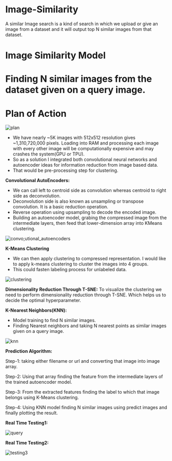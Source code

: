# Image-Similarity
A similar Image search is a kind of search in which we upload or give an image from a dataset and it will output top N similar images from that dataset.
# Image Similarity Model
# Finding N similar images from the dataset given on a query image.

# Plan of Action
![plan](https://user-images.githubusercontent.com/58396314/90765118-0b2d0f00-e307-11ea-9fbf-22e1823c99eb.PNG)

*    We have nearly ~5K images with 512x512 resolution gives ~1,310,720,000 pixels. Loading into RAM and processing each image with every other image will be computationally expensive and may crashes the system(GPU or TPU).
*    So as a solution I integrated both convolutional neural networks and autoencoder ideas for information reduction from image based data. 
*    That would be pre-processing step for clustering.


<strong>Convolutional AutoEncoders:</strong>
*    We can call left to centroid side as convolution whereas centroid to right side as deconvolution.
*    Deconvolution side is also known as unsampling or transpose convolution. It is a basic reduction operation.
*    Reverse operation using upsampling to decode the encoded image.
*    Building an autoencoder model, grabing the compressed image from the intermediate layers, then feed that lower-dimension array into KMeans clustering. 

![convo;utional_autoencoders](https://user-images.githubusercontent.com/58396314/93178450-e5eabf80-f751-11ea-9bd6-e4714bab7161.PNG)

<strong>K-Means Clustering</strong>
*    We can then apply clustering to compressed representation. I would like to apply k-means clustering to cluster the images into 4 groups.
*    This could fasten labeling process for unlabeled data.

![clustering](https://user-images.githubusercontent.com/58396314/93178167-78d72a00-f751-11ea-8a55-9fb06ad83589.PNG)

<strong>Dimensionality Reduction Through T-SNE:</strong>
To visualize the clustering we need to perform dimensionality reduction through T-SNE. Which helps us to decide the optimal hyperparameter.

<strong>K-Nearest Neighbors(KNN):</strong>
*    Model training to find N similar images.
*    Finding Nearest neighbors and taking N nearest points as similar images given on a query image.

![knn](https://user-images.githubusercontent.com/58396314/93177880-14b46600-f751-11ea-8311-112320b0f1af.PNG)

<strong>Prediction Algorithm:</strong>

   Step-1: taking either filename or url and converting that image into image array.
   
   Step-2: Using that array finding the feature from the intermediate layers of the trained autoencoder model.
   
   Step-3: From the extracted features finding the label to which that image belongs using K-Means clustering.
   
   Step-4: Using KNN model finding N similar images using predict images and finally plotting the result.

<strong>Real Time Testing1:</strong>

![query](https://user-images.githubusercontent.com/58396314/93178996-b25c6500-f752-11ea-901e-8cc0ce4734e2.PNG)

<strong>Real Time Testing2:</strong>

![testing3](https://user-images.githubusercontent.com/58396314/93179232-0109ff00-f753-11ea-9f30-e8b0c30695c0.PNG)
